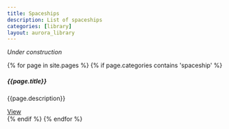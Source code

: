 ```yaml
---
title: Spaceships
description: List of spaceships
categories: [library]
layout: aurora_library
---
```


*Under construction*

<div class="card-columns">

{% for page in site.pages %}
{% if page.categories contains 'spaceship' %}
<div class="card">
  <div class="card-body">
    <h5 class="card-title">{{page.title}}</h5>
    <p class="card-text">{{page.description}}</p>
    <a href="{{page.url}}" class="btn btn-primary">View</a>
  </div>
</div>
{% endif %}
{% endfor %}

</div>
